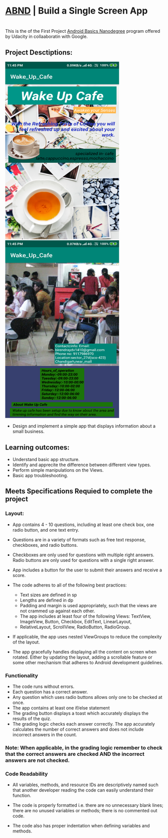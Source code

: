 # [ABND](https://www.udacity.com/course/android-development-for-beginners--ud837) | Build a Single Screen App
#
This is the of the First Project [Android Basics Nanodegree](https://www.udacity.com/course/android-basics-nanodegree-by-google--nd803) program offered by Udacity in collaaboratin with Google.
## Project Desctiptions: 
<img src="/Screenshort/Screenshot1.png" width="363" height="564"><img src="/Screenshort/Screenshot2.png" width="363" height="564">

- Design and implement a simple app that displays information about a small business.
## Learning outcomes:
- Understand basic app structure.
- Identify and apprecite the difference between different view types.
- Perform simple manipulations on the Views.
- Basic app troubleshooting.

## Meets Specifications Requied to complete the project

### Layout:

- App contains 4 - 10 questions, including at least one check box, one radio button, and one text entry.

- Questions are in a variety of formats such as free text response, checkboxes, and radio buttons.
- Checkboxes are only used for questions with multiple right answers. Radio buttons are only used for questions with a single right answer.
- App includes a button for the user to submit their answers and receive a score.
- The code adheres to all of the following best practices:
  - Text sizes are defined in sp
  - Lengths are defined in dp
  - Padding and margin is used appropriately, such that the views are not crammed up against each other.
  - The app includes at least four of the following Views: TextView, ImageView, Button, Checkbox, EditText, LinearLayout, 
  - RelativeLayout, ScrollView, RadioButton, RadioGroup.
- If applicable, the app uses nested ViewGroups to reduce the complexity of the layout.
- The app gracefully handles displaying all the content on screen when rotated. Either by updating the layout, adding a scrollable feature or some other mechanism that adheres to Android development guidelines.

### Functionality
- The code runs without errors.
- Each question has a correct answer.
- Any question which uses radio buttons allows only one to be checked at once.
- The app contains at least one if/else statement
- The grading button displays a toast which accurately displays the results of the quiz.
- The grading logic checks each answer correctly. The app accurately calculates the number of correct answers and does not include incorrect answers in the count.

### Note: When applicable, in the grading logic remember to check that the correct answers are checked AND the incorrect answers are not checked.

### Code Readability
- All variables, methods, and resource IDs are descriptively named such that another developer reading the code can easily understand their function.

- The code is properly formatted i.e. there are no unnecessary blank lines; there are no unused variables or methods; there is no commented out code.
- The code also has proper indentation when defining variables and methods.
